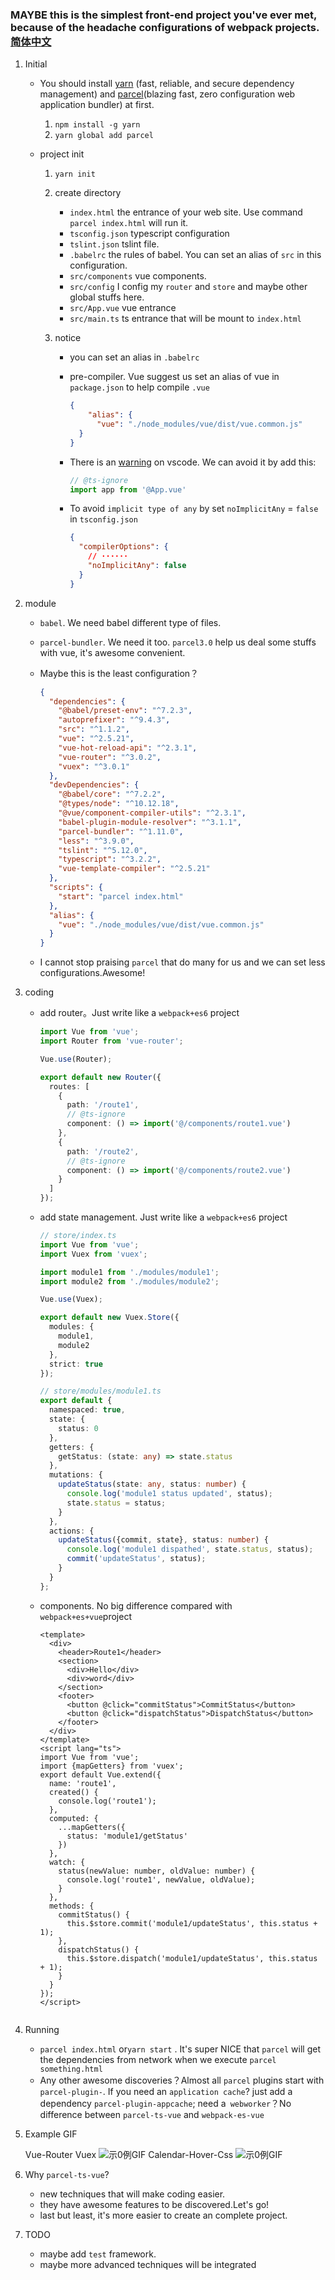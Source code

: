 ### MAYBE this is the simplest front-end project you've ever met, because of the headache configurations of webpack projects.[简体中文](/README_ZH.md)

1. Initial

   * You should install [yarn](https://yarnpkg.com/en/) (fast, reliable, and secure dependency management) and [parcel](https://parceljs.org/)(blazing fast, zero configuration web application bundler) at first.

     1. `npm install -g yarn`
     2. `yarn global add parcel`

   * project init

     1. `yarn init`

     2. create directory

        - `index.html` the entrance of your web site. Use command `parcel index.html` will run it.
        - `tsconfig.json` typescript configuration
        - `tslint.json` tslint file.
        - `.babelrc` the rules of babel. You can set an alias of `src` in this configuration.
        - `src/components` vue components.
        - `src/config` I config my `router` and `store` and maybe other global stuffs here. 
        - `src/App.vue` vue entrance
        - `src/main.ts` ts entrance that will be mount to `index.html`

     3. notice

        - you can set an alias in `.babelrc`

        - pre-compiler. Vue suggest us set an alias of vue in `package.json` to help compile `.vue`

          ```json
          {
              "alias": {
              	"vue": "./node_modules/vue/dist/vue.common.js"
          	}
          }
          ```

        - There is an [warning](https://github.com/vuejs/vue-cli/issues/1198) on vscode. We can avoid it by add this:

          ```js
          // @ts-ignore
          import app from '@App.vue'
          ```

        - To avoid `implicit type of any` by set `noImplicitAny` = `false` in `tsconfig.json`

          ```json
          {
            "compilerOptions": {
              // ······
              "noImplicitAny": false
            }
          }
          ```

2. module

   * `babel`. We need babel different type of files.

   * `parcel-bundler`. We need it too. `parcel3.0` help us deal some stuffs with vue, it's awesome convenient.

   * Maybe this is the least configuration？

     ```json
     {
       "dependencies": {
         "@babel/preset-env": "^7.2.3",
         "autoprefixer": "^9.4.3",
         "src": "^1.1.2",
         "vue": "^2.5.21",
         "vue-hot-reload-api": "^2.3.1",
         "vue-router": "^3.0.2",
         "vuex": "^3.0.1"
       },
       "devDependencies": {
         "@babel/core": "^7.2.2",
         "@types/node": "^10.12.18",
         "@vue/component-compiler-utils": "^2.3.1",
         "babel-plugin-module-resolver": "^3.1.1",
         "parcel-bundler": "^1.11.0",
         "less": "^3.9.0",
         "tslint": "^5.12.0",
         "typescript": "^3.2.2",
         "vue-template-compiler": "^2.5.21"
       },
       "scripts": {
         "start": "parcel index.html"
       },
       "alias": {
         "vue": "./node_modules/vue/dist/vue.common.js"
       }
     }
     ```

   * I cannot stop praising `parcel` that do many for us and we can set less configurations.Awesome!

3. coding

   * add router。Just write like a `webpack+es6` project

     ```typescript
     import Vue from 'vue';
     import Router from 'vue-router';
     
     Vue.use(Router);
     
     export default new Router({
       routes: [
         {
           path: '/route1',
           // @ts-ignore
           component: () => import('@/components/route1.vue')
         },
         {
           path: '/route2',
           // @ts-ignore
           component: () => import('@/components/route2.vue')
         }
       ]
     });
     ```

   * add state management. Just write like a `webpack+es6` project

     ```typescript
     // store/index.ts
     import Vue from 'vue';
     import Vuex from 'vuex';
     
     import module1 from './modules/module1';
     import module2 from './modules/module2';
     
     Vue.use(Vuex);
     
     export default new Vuex.Store({
       modules: {
         module1,
         module2
       },
       strict: true
     });
     
     // store/modules/module1.ts
     export default {
       namespaced: true,
       state: {
         status: 0
       },
       getters: {
         getStatus: (state: any) => state.status
       },
       mutations: {
         updateStatus(state: any, status: number) {
           console.log('module1 status updated', status);
           state.status = status;
         }
       },
       actions: {
         updateStatus({commit, state}, status: number) {
           console.log('module1 dispathed', state.status, status);
           commit('updateStatus', status);
         }
       }
     };
     
     ```

   * components. No big difference compared with `webpack+es+vue`project

     ```vue
     <template>
       <div>
         <header>Route1</header>
         <section>
           <div>Hello</div>
           <div>word</div>
         </section>
         <footer>
           <button @click="commitStatus">CommitStatus</button>
           <button @click="dispatchStatus">DispatchStatus</button>
         </footer>
       </div>
     </template>
     <script lang="ts">
     import Vue from 'vue';
     import {mapGetters} from 'vuex';
     export default Vue.extend({
       name: 'route1',
       created() {
         console.log('route1');
       },
       computed: {
         ...mapGetters({
           status: 'module1/getStatus'
         })
       },
       watch: {
         status(newValue: number, oldValue: number) {
           console.log('route1', newValue, oldValue);
         }
       },
       methods: {
         commitStatus() {
           this.$store.commit('module1/updateStatus', this.status + 1);
         },
         dispatchStatus() {
           this.$store.dispatch('module1/updateStatus', this.status + 1);
         }
       }
     });
     </script>
     
     
     ```

4. Running

   * `parcel index.html` or`yarn start` . It's super NICE that `parcel` will get the dependencies from network when we execute `parcel something.html`
   * Any other awesome discoveries？Almost all `parcel` plugins start with `parcel-plugin-`. If you need an `application cache`? just add a dependency `parcel-plugin-appcache`; need a` webworker`？No difference between `parcel-ts-vue` and `webpack-es-vue`

5. Example GIF

    Vue-Router Vuex
   ![示0例GIF](assets/parcel-ts-vue.gif)
    Calendar-Hover-Css
   ![示0例GIF](assets/calendar-css.gif)

6. Why `parcel-ts-vue`?

   * new techniques that will make coding easier.
   * they have awesome features to be discovered.Let's go!
   * last but least, it's more easier to create an complete project.

7. TODO

   * maybe add `test` framework.
   * maybe more advanced techniques will be integrated